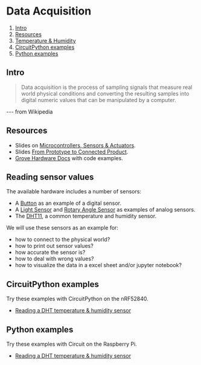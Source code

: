 # Data Acquisition

1. [Intro](#intro)
2. [Resources](#resources)
3. [Temperature & Humidity](#temperature-&-humidity)
4. [CircuitPython examples](#circuitpython-examples)
5. [Python examples](#python-examples)

## Intro
> Data acquisition is the process of sampling signals that measure real world physical conditions and converting the resulting samples into digital numeric values that can be manipulated by a computer. 

--- from Wikipedia

## Resources
- Slides on [Microcontrollers, Sensors & Actuators](http://www.tamberg.org/fhnw/2020/hs/IdbMcuSensorsActuators.pdf).
- Slides [From Prototype to Connected Product](http://www.tamberg.org/fhnw/2020/hs/IdbPrototypeToProduct.pdf).
- [Grove Hardware Docs](https://github.com/Seeed-Studio/grove.py/tree/master/doc#gui-graphical-user-interface) with code examples.

## Reading sensor values
The available hardware includes a number of sensors:
* A [Button](https://github.com/tamberg/fhnw-idb/wiki/Grove-Sensors#button) as an example of a digital sensor.
* A [Light Sensor](https://github.com/tamberg/fhnw-idb/wiki/Grove-Sensors#light-sensor-v12) and [Rotary Angle Sensor](https://github.com/tamberg/fhnw-idb/wiki/Grove-Sensors#rotary-angle-sensor) as examples of analog sensors.
* The [DHT11](https://github.com/tamberg/fhnw-idb/wiki/Grove-Sensors#temperature--humidity-sensor-dht11), a common temperature and humidity sensor.

We will use these sensors as an example for:

- how to connect to the physical world?
- how to print out sensor values?
- how accurate the sensor is?
- how to deal with wrong values?
- how to visualize the data in a excel sheet and/or jupyter notebook?

## CircuitPython examples
Try these examples with CircuitPython on the nRF52840.

* [Reading a DHT temperature & humidity sensor](CircuitPython/dht)

## Python examples
Try these examples with Circuit on the Raspberry Pi.

* [Reading a DHT temperature & humidity sensor](Python/dht)
